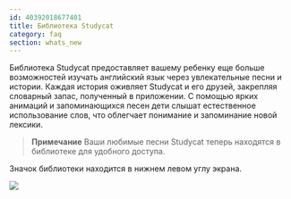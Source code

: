 ```yaml
---
id: 40392018677401
title: Библиотека Studycat
category: faq
section: whats_new
---
```

Библиотека Studycat предоставляет вашему ребенку еще больше возможностей изучать английский язык через увлекательные песни и истории. Каждая история оживляет Studycat и его друзей, закрепляя словарный запас, полученный в приложении. С помощью ярких анимаций и запоминающихся песен дети слышат естественное использование слов, что облегчает понимание и запоминание новой лексики.

> **Примечание** Ваши любимые песни Studycat теперь находятся в библиотеке для удобного доступа.

Значок библиотеки находится в нижнем левом углу экрана.

![](https://help.studycat.com/hc/article_attachments/40392062985497)


